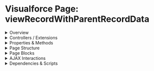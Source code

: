 # Visualforce Page: viewRecordWithParentRecordData

<details>
<summary>Overview</summary>

## Visualforce Page Overview: viewRecordWithParentRecordData

The Visualforce page 'viewRecordWithParentRecordData' displays the details of an Account record, including its name, type, phone number, and the name of the owner of the account.

### Purpose of the Page
The main business function of this page is to provide users with an easy-to-read summary of key information related to an Account, enhancing data visibility and management in Salesforce.



### Metadata
- **API Version**: 54
- **Label**: View Record With Parent Record Data

</details>

<details>
<summary>Controllers / Extensions</summary>

## Key Controllers / Extensions Used
- **Standard Controller**: Account
- **Custom Controller**: None
- **Extensions**: 
  None

</details>

<details>
<summary>Properties & Methods</summary>

## Properties
No public properties found in associated Apex controllers/extensions.

## Methods
No public methods found in associated Apex controllers/extensions.

</details>

<details>
<summary>Page Structure</summary>

### Forms
- No `apex:form` detected

### Inputs
- No input bindings (`apex:inputField`, `apex:inputText`, etc.) detected

### Buttons
- No button actions (`apex:commandButton`, `apex:button`, `apex:commandLink`) detected

</details>

<details>
<summary>Page Blocks</summary>
## Page Blocks on the Page
No `apex:pageBlock` components detected.
</details>

<details>
<summary>AJAX Interactions</summary>

- No `apex:actionSupport` components detected

- No `apex:outputPanel` components with an ID detected

</details>

<details>
<summary>Dependencies & Scripts</summary>

### Objects
- `Account`

### Fields
- `Account.Name`
- `Account.Type`
- `Account.Phone`
- `Account.Owner.Name`

### Custom Components
- No custom components detected

### Scripts
- No script tags detected

</details>